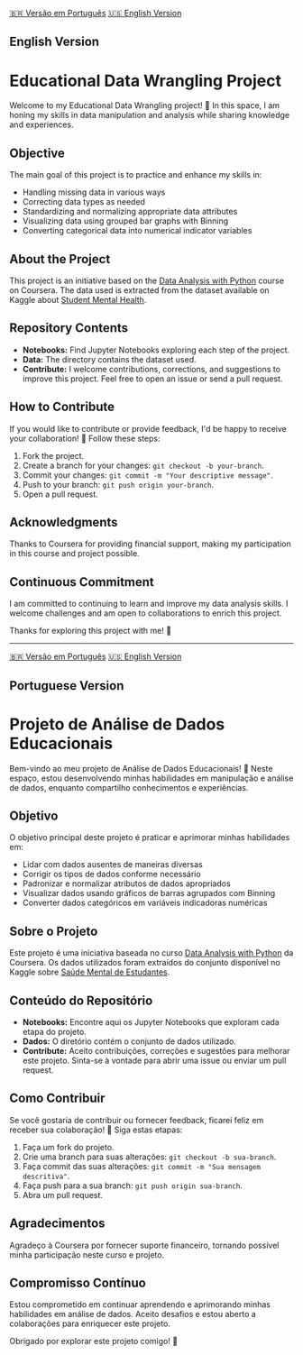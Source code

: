 [🇧🇷 Versão em Português](#portuguese-version)
[🇺🇸 English Version](#english-version)

## <a name="english-version"></a>English Version

# Educational Data Wrangling Project

Welcome to my Educational Data Wrangling project! 🚀 In this space, I am honing my skills in data manipulation and analysis while sharing knowledge and experiences.

## Objective

The main goal of this project is to practice and enhance my skills in:

- Handling missing data in various ways
- Correcting data types as needed
- Standardizing and normalizing appropriate data attributes
- Visualizing data using grouped bar graphs with Binning
- Converting categorical data into numerical indicator variables

## About the Project

This project is an initiative based on the [Data Analysis with Python](https://www.coursera.org/learn/data-analysis-with-python) course on Coursera. The data used is extracted from the dataset available on Kaggle about [Student Mental Health](https://www.kaggle.com/datasets/shariful07/student-mental-health).

## Repository Contents

- **Notebooks:** Find Jupyter Notebooks exploring each step of the project.
- **Data:** The directory contains the dataset used.
- **Contribute:** I welcome contributions, corrections, and suggestions to improve this project. Feel free to open an issue or send a pull request.

## How to Contribute

If you would like to contribute or provide feedback, I'd be happy to receive your collaboration! 🙌 Follow these steps:

1. Fork the project.
2. Create a branch for your changes: `git checkout -b your-branch`.
3. Commit your changes: `git commit -m "Your descriptive message"`.
4. Push to your branch: `git push origin your-branch`.
5. Open a pull request.

## Acknowledgments

Thanks to Coursera for providing financial support, making my participation in this course and project possible.

## Continuous Commitment

I am committed to continuing to learn and improve my data analysis skills. I welcome challenges and am open to collaborations to enrich this project.

Thanks for exploring this project with me! 🌟


<hr>

[🇧🇷 Versão em Português](#portuguese-version)
[🇺🇸 English Version](#english-version)

## <a name="portuguese-version"></a>Portuguese Version

# Projeto de Análise de Dados Educacionais

Bem-vindo ao meu projeto de Análise de Dados Educacionais! 🚀 Neste espaço, estou desenvolvendo minhas habilidades em manipulação e análise de dados, enquanto compartilho conhecimentos e experiências.

## Objetivo

O objetivo principal deste projeto é praticar e aprimorar minhas habilidades em:

- Lidar com dados ausentes de maneiras diversas
- Corrigir os tipos de dados conforme necessário
- Padronizar e normalizar atributos de dados apropriados
- Visualizar dados usando gráficos de barras agrupados com Binning
- Converter dados categóricos em variáveis indicadoras numéricas

## Sobre o Projeto

Este projeto é uma iniciativa baseada no curso [Data Analysis with Python](https://www.coursera.org/learn/data-analysis-with-python) da Coursera. Os dados utilizados foram extraídos do conjunto disponível no Kaggle sobre [Saúde Mental de Estudantes](https://www.kaggle.com/datasets/shariful07/student-mental-health).

## Conteúdo do Repositório

- **Notebooks:** Encontre aqui os Jupyter Notebooks que exploram cada etapa do projeto.
- **Dados:** O diretório contém o conjunto de dados utilizado.
- **Contribute:** Aceito contribuições, correções e sugestões para melhorar este projeto. Sinta-se à vontade para abrir uma issue ou enviar um pull request.

## Como Contribuir

Se você gostaria de contribuir ou fornecer feedback, ficarei feliz em receber sua colaboração! 🙌 Siga estas etapas:

1. Faça um fork do projeto.
2. Crie uma branch para suas alterações: `git checkout -b sua-branch`.
3. Faça commit das suas alterações: `git commit -m "Sua mensagem descritiva"`.
4. Faça push para a sua branch: `git push origin sua-branch`.
5. Abra um pull request.

## Agradecimentos

Agradeço à Coursera por fornecer suporte financeiro, tornando possível minha participação neste curso e projeto.

## Compromisso Contínuo

Estou comprometido em continuar aprendendo e aprimorando minhas habilidades em análise de dados. Aceito desafios e estou aberto a colaborações para enriquecer este projeto.

Obrigado por explorar este projeto comigo! 🌟
